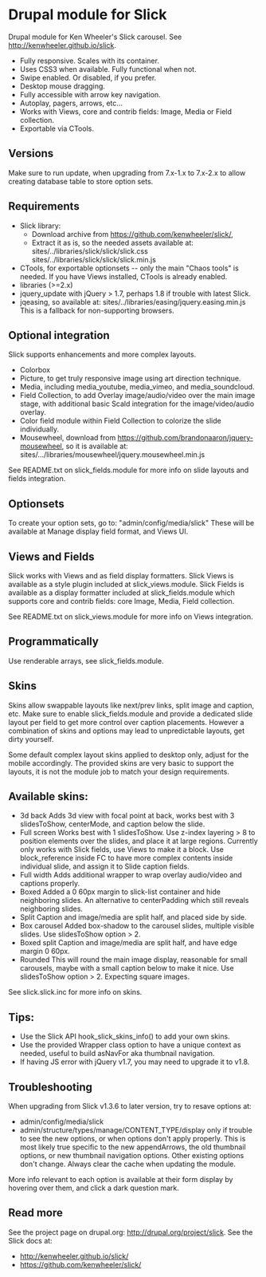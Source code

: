 Drupal module for Slick
=======================

Drupal module for Ken Wheeler's Slick carousel.
See http://kenwheeler.github.io/slick.

* Fully responsive. Scales with its container.
* Uses CSS3 when available. Fully functional when not.
* Swipe enabled. Or disabled, if you prefer.
* Desktop mouse dragging.
* Fully accessible with arrow key navigation.
* Autoplay, pagers, arrows, etc...
* Works with Views, core and contrib fields: Image, Media or Field collection.
* Exportable via CTools.

## Versions
Make sure to run update, when upgrading from 7.x-1.x to 7.x-2.x to allow
creating database table to store option sets.

## Requirements
- Slick library:
  * Download archive from https://github.com/kenwheeler/slick/,
  * Extract it as is, so the needed assets available at:
    sites/../libraries/slick/slick/slick.css
    sites/../libraries/slick/slick/slick.min.js
- CTools, for exportable optionsets -- only the main "Chaos tools" is needed.
  If you have Views installed, CTools is already enabled.
- libraries (>=2.x)
- jquery_update with jQuery > 1.7, perhaps 1.8 if trouble with latest Slick.
- jqeasing, so available at:
  sites/../libraries/easing/jquery.easing.min.js
  This is a fallback for non-supporting browsers.

## Optional integration
Slick supports enhancements and more complex layouts.
- Colorbox
- Picture, to get truly responsive image using art direction technique.
- Media, including media_youtube, media_vimeo, and media_soundcloud.
- Field Collection, to add Overlay image/audio/video over the main image stage,
  with additional basic Scald integration for the image/video/audio overlay.
- Color field module within Field Collection to colorize the slide individually.
- Mousewheel, download from https://github.com/brandonaaron/jquery-mousewheel,
  so it is available at:
  sites/.../libraries/mousewheel/jquery.mousewheel.min.js

See README.txt on slick_fields.module for more info on slide layouts and fields
integration.

## Optionsets
To create your option sets, go to:
"admin/config/media/slick"
These will be available at Manage display field format, and Views UI.

## Views and Fields
Slick works with Views and as field display formatters.
Slick Views is available as a style plugin included at slick_views.module.
Slick Fields is available as a display formatter included at slick_fields.module
which supports core and contrib fields: core Image, Media, Field collection.

See README.txt on slick_views.module for more info on Views integration.

## Programmatically
Use renderable arrays, see slick_fields.module.

## Skins
Skins allow swappable layouts like next/prev links, split image and caption, etc.
Make sure to enable slick_fields.module and provide a dedicated slide layout
per field to get more control over caption placements. However a combination of
skins and options may lead to unpredictable layouts, get dirty yourself.

Some default complex layout skins applied to desktop only, adjust for the mobile
accordingly. The provided skins are very basic to support the layouts, it is
not the module job to match your design requirements.

Available skins:
---------------
- 3d back
  Adds 3d view with focal point at back, works best with 3 slidesToShow,
  centerMode, and caption below the slide.
- Full screen
  Works best with 1 slidesToShow. Use z-index layering > 8 to position elements
  over the slides, and place it at large regions. Currently only works with
  Slick fields, use Views to make it a block. Use block_reference inside FC to
  have more complex contents inside individual slide, and assign it to Slide
  caption fields.
- Full width
  Adds additional wrapper to wrap overlay audio/video and captions properly.
- Boxed
  Added a 0 60px margin to slick-list container and hide neighboring slides.
  An alternative to centerPadding which still reveals neighboring slides.
- Split
  Caption and image/media are split half, and placed side by side.
- Box carousel
  Added box-shadow to the carousel slides, multiple visible slides. Use
  slidesToShow option > 2.
- Boxed split
  Caption and image/media are split half, and have edge margin 0 60px.
- Rounded
  This will round the main image display, reasonable for small carousels, maybe
  with a small caption below to make it nice. Use slidesToShow option > 2.
  Expecting square images.

See slick.slick.inc for more info on skins.

Tips:
----
- Use the Slick API hook_slick_skins_info() to add your own skins.
- Use the provided Wrapper class option to have a unique context as needed,
  useful to build asNavFor aka thumbnail navigation.
- If having JS error with jQuery v1.7, you may need to upgrade it to v1.8.

## Troubleshooting
When upgrading from Slick v1.3.6 to later version, try to resave options at:
- admin/config/media/slick
- admin/structure/types/manage/CONTENT_TYPE/display
only if trouble to see the new options, or when options don't apply properly.
This is most likely true specific to the new appendArrows, the old thumbnail
options, or new thumbnail navigation options. Other existing options don't change.
Always clear the cache when updating the module.

More info relevant to each option is available at their form display by hovering
over them, and click a dark question mark.

## Read more

See the project page on drupal.org: http://drupal.org/project/slick.
See the Slick docs at:
- http://kenwheeler.github.io/slick/
- https://github.com/kenwheeler/slick/
